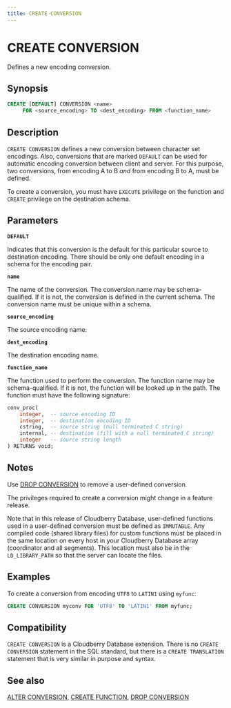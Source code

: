 ```yaml
---
title: CREATE CONVERSION
---
```


# CREATE CONVERSION

Defines a new encoding conversion.

## Synopsis

```sql
CREATE [DEFAULT] CONVERSION <name>
     FOR <source_encoding> TO <dest_encoding> FROM <function_name>
```

## Description

`CREATE CONVERSION` defines a new conversion between character set encodings. Also, conversions that are marked `DEFAULT` can be used for automatic encoding conversion between client and server. For this purpose, two conversions, from encoding A to B *and* from encoding B to A, must be defined.

To create a conversion, you must have `EXECUTE` privilege on the function and `CREATE` privilege on the destination schema.

## Parameters

**`DEFAULT`**

Indicates that this conversion is the default for this particular source to destination encoding. There should be only one default encoding in a schema for the encoding pair.

**`name`**

The name of the conversion. The conversion name may be schema-qualified. If it is not, the conversion is defined in the current schema. The conversion name must be unique within a schema.

**`source_encoding`**

The source encoding name.

**`dest_encoding`**

The destination encoding name.

**`function_name`**

The function used to perform the conversion. The function name may be schema-qualified. If it is not, the function will be looked up in the path. The function must have the following signature:

```sql
conv_proc(
    integer,  -- source encoding ID
    integer,  -- destination encoding ID
    cstring,  -- source string (null terminated C string)
    internal, -- destination (fill with a null terminated C string)
    integer   -- source string length
) RETURNS void;
```

## Notes

Use [DROP CONVERSION](/i18n/zh/docusaurus-plugin-content-docs/current/sql-stmts/sql-stmt-drop-conversion.md) to remove a user-defined conversion.

The privileges required to create a conversion might change in a feature release.

Note that in this release of Cloudberry Database, user-defined functions used in a user-defined conversion must be defined as `IMMUTABLE`. Any compiled code (shared library files) for custom functions must be placed in the same location on every host in your Cloudberry Database array (coordinator and all segments). This location must also be in the `LD_LIBRARY_PATH` so that the server can locate the files.


## Examples

To create a conversion from encoding `UTF8` to `LATIN1` using `myfunc`:

```sql
CREATE CONVERSION myconv FOR 'UTF8' TO 'LATIN1' FROM myfunc;
```

## Compatibility

`CREATE CONVERSION` is a Cloudberry Database extension. There is no `CREATE CONVERSION` statement in the SQL standard, but there is a `CREATE TRANSLATION` statement that is very similar in purpose and syntax.

## See also

[ALTER CONVERSION](/i18n/zh/docusaurus-plugin-content-docs/current/sql-stmts/sql-stmt-alter-conversion.md), [CREATE FUNCTION](/i18n/zh/docusaurus-plugin-content-docs/current/sql-stmts/sql-stmt-create-function.md), [DROP CONVERSION](/i18n/zh/docusaurus-plugin-content-docs/current/sql-stmts/sql-stmt-drop-conversion.md)
